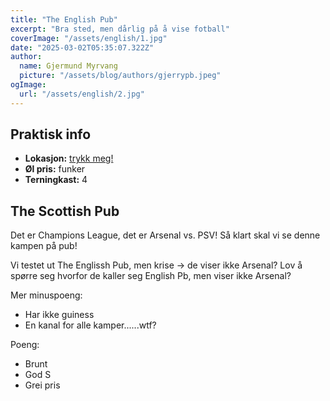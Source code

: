 ```yaml
---
title: "The English Pub"
excerpt: "Bra sted, men dårlig på å vise fotball"
coverImage: "/assets/english/1.jpg"
date: "2025-03-02T05:35:07.322Z"
author:
  name: Gjermund Myrvang
  picture: "/assets/blog/authors/gjerrypb.jpeg"
ogImage:
  url: "/assets/english/2.jpg"
---
```


## Praktisk info

- **Lokasjon:** [trykk meg!](https://www.google.com/maps/place//data=!4m2!3m1!1s0x4652530de8394c1d:0xe8971e9433d69301?sa=X&ved=1t:8290&ictx=111)
- **Øl pris:** funker
- **Terningkast:** 4

## The Scottish Pub

Det er Champions League, det er Arsenal vs. PSV! Så klart skal vi se denne kampen på pub!

Vi testet ut The Englissh Pub, men krise -> de viser ikke Arsenal? Lov å spørre seg hvorfor de kaller seg English Pb, men viser ikke Arsenal? 

Mer minuspoeng:
- Har ikke guiness
- En kanal for alle kamper......wtf?

Poeng:
- Brunt
- God S
- Grei pris